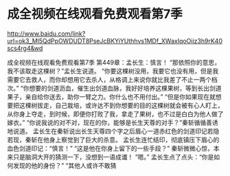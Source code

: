 # 成全视频在线观看免费观看第7季

http://www.baidu.com/link?url=ok3_Ml5QdPpOWDUDT8PseJcBKYiYUthhvs1MDf_XWaxIqoOiiz3h9rK40scs4rg4&wd


成全视频在线观看免费观看第7季
第449章：孟长生：慎言！
    “那依照你的意思，我不该取走这棵树？”孟长生说道。
    “你要这棵树没用，我要它也没有用，但是我需要它去救人，而你却想用它去杀人，从格调上来说你就比我差了不止一两个档次。”
    “你想要的剑道沥血，催生出剑道血脉，我好好培养这棵果树，等到长出剑道果子，亲自给你送去，助你一臂之力。你什么也不用付出。”
    “但是你如果现在就想要把这棵树拔走，自己栽培，或许达不到你想要的目的这棵树就会被有心人盯上，从你身上夺走，到时候，即便你打败了我，拿走了果树，也不过是白白为他人做了嫁衣。”
    “你说我说的对不对，现在的你，能够是长生天尊的对手？”秦斩循循善诱地说道。
    孟长生在秦斩说出长生天尊四个字之后眉心一道赤红色的剑道印记若隐若现，秦斩在他身上察觉到了巨大的杀意。
    孟长生连忙结印，彻底镇压下眉心的血色剑道印记：“慎言！”
    “这是他在你身上留下的一些手段？”
    秦斩微微心惊，本来只是脑洞大开的猜测一下，没想到一语成谶！
    “嗯。”
    孟长生点了点头：“你是如何发现的他的身份？”
    “其他人或许不敢猜
